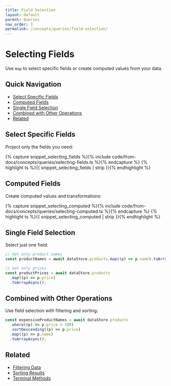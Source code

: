 ```yaml
---
title: Field Selection
layout: default
parent: Queries
nav_order: 3
permalink: /concepts/queries/field-selection/
---
```


# Selecting Fields

Use `map` to select specific fields or create computed values from your data.

## Quick Navigation

- [Select Specific Fields](#select-specific-fields)
- [Computed Fields](#computed-fields)
- [Single Field Selection](#single-field-selection)
- [Combined with Other Operations](#combined-with-other-operations)
- [Related](#related)

## Select Specific Fields

Project only the fields you need:

{% capture snippet_selecting_fields %}{% include code/from-docs/concepts/queries/selecting-fields.ts %}{% endcapture %}
{% highlight ts %}{{ snippet_selecting_fields | strip }}{% endhighlight %}

## Computed Fields

Create computed values and transformations:

{% capture snippet_selecting_computed %}{% include code/from-docs/concepts/queries/selecting-computed.ts %}{% endcapture %}
{% highlight ts %}{{ snippet_selecting_computed | strip }}{% endhighlight %}

## Single Field Selection

Select just one field:

```ts
// Get only product names
const productNames = await dataStore.products.map((p) => p.name).toArrayAsync();

// Get only prices
const productPrices = await dataStore.products
  .map((p) => p.price)
  .toArrayAsync();
```

## Combined with Other Operations

Use field selection with filtering and sorting:

```ts
const expensiveProductNames = await dataStore.products
  .where((p) => p.price > 100)
  .sortDescending((p) => p.price)
  .map((p) => p.name)
  .toArrayAsync();
```

## Related

- [Filtering Data](/concepts/queries/filtering/)
- [Sorting Results](/concepts/queries/sorting/)
- [Terminal Methods](/concepts/queries/terminal-methods/)
